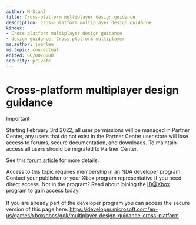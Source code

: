 ```yaml
---
author: M-Stahl
title: Cross-platform multiplayer design guidance
description: Cross-platform multiplayer design guidance.
kindex:
- Cross-platform multiplayer design guidance
- design guidance, Cross-platform multiplayer
ms.author: joanlee
ms.topic: conceptual
edited: 00/00/0000
security: private
---
```


# Cross-platform multiplayer design guidance
> [!IMPORTANT]
> Starting February 3rd 2022, all user permissions will be managed in Partner Center, any users that do not exist in the Partner Center user store will lose access to forums, secure documentation, and downloads. To maintain access all users should be migrated to Partner Center. <p></p>See this <a href="https://forums.xboxlive.com/articles/132187/breaking-change-user-access-for-forums-secure-docu.html">forum article</a> for more details.  

 Access to this topic requires membership in an NDA developer program. Contact your publisher or your Xbox program representative if you need direct access. Not in the program? Read about joining the <a href="https://www.xbox.com/Developers/id">ID@Xbox</a> program to gain access today!  <br/><br/>If you are already part of the developer program you can access the secure version of this page here: <a target="_blank" href="https://developer.microsoft.com/en-us/games/xbox/docs/gdk/multiplayer-design-guidance-cross-platform">https://developer.microsoft.com/en-us/games/xbox/docs/gdk/multiplayer-design-guidance-cross-platform</a>